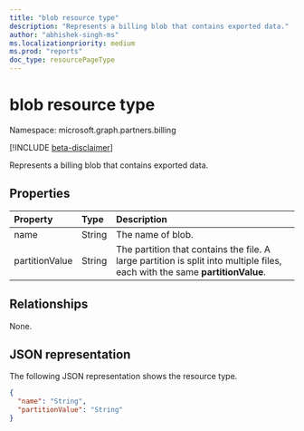 ```yaml
---
title: "blob resource type"
description: "Represents a billing blob that contains exported data."
author: "abhishek-singh-ms"
ms.localizationpriority: medium
ms.prod: "reports"
doc_type: resourcePageType
---
```


# blob resource type

Namespace: microsoft.graph.partners.billing

[!INCLUDE [beta-disclaimer](../../includes/beta-disclaimer.md)]

Represents a billing blob that contains exported data.

## Properties

|Property|Type|Description|
|:---|:---|:---|
|name|String|The name of blob.|
|partitionValue|String|The partition that contains the file. A large partition is split into multiple files, each with the same **partitionValue**.|

## Relationships

None.

## JSON representation

The following JSON representation shows the resource type.

<!-- {
  "blockType": "resource",
  "@odata.type": "microsoft.graph.partners.billing.blob"
}
-->
``` json
{
  "name": "String",
  "partitionValue": "String"
}
```
